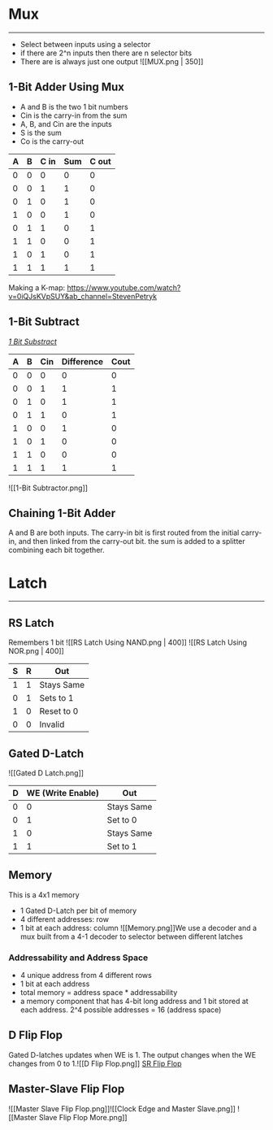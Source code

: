 # Mux
____
- Select between inputs using a selector
- if there are 2^n inputs then there are n selector bits
- There are is always just one output
![[MUX.png | 350]]

## 1-Bit Adder Using Mux 
- A and B is the two 1 bit numbers
- Cin is the carry-in from the sum
- A, B, and Cin are the inputs
- S is the sum
- Co is the carry-out

| A   | B   | C in | Sum | C out |
| --- | --- | ---- | --- | ----- |
| 0   | 0   | 0    | 0   | 0     |
| 0   | 0   | 1    | 1   | 0     |
| 0   | 1   | 0    | 1   | 0     |
| 1   | 0   | 0    | 1   | 0     |
| 0   | 1   | 1    | 0   | 1     |
| 1   | 1   | 0    | 0   | 1     |
| 1   | 0   | 1    | 0   | 1     |
| 1   | 1   | 1    | 1   | 1     |
Making a K-map: https://www.youtube.com/watch?v=0iQJsKVpSUY&ab_channel=StevenPetryk
## 1-Bit Subtract
[_1 Bit Substract_](https://www.youtube.com/watch?v=7Ell1saTBM4&ab_channel=NesoAcademy)

| A   | B   | Cin | Difference | Cout |
| --- | --- | --- | ---------- | ---- |
| 0   | 0   | 0   | 0          | 0    |
| 0   | 0   | 1   | 1          | 1    |
| 0   | 1   | 0   | 1          | 1    |
| 0   | 1   | 1   | 0          | 1    |
| 1   | 0   | 0   | 1          | 0    |
| 1   | 0   | 1   | 0          | 0    |
| 1   | 1   | 0   | 0          | 0    |
| 1   | 1   | 1   | 1          | 1    |
![[1-Bit Subtractor.png]]
## Chaining 1-Bit Adder
A and B are both inputs. The carry-in bit is first routed from the initial carry-in, and then linked from the carry-out bit. the sum is added to a splitter combining each bit together.


# Latch
________
## RS Latch
Remembers 1 bit
![[RS Latch Using NAND.png | 400]] ![[RS Latch Using NOR.png | 400]]

|S|R|Out|
|---|---|---|
|1|1|Stays Same|
|0|1|Sets to 1|
|1|0|Reset to 0|
|0|0|Invalid|
## Gated D-Latch
![[Gated D Latch.png]]

|D|WE (Write Enable)|Out|
|---|---|---|
|0|0|Stays Same|
|0|1|Set to 0|
|1|0|Stays Same|
|1|1|Set to 1|

## Memory
This is a 4x1 memory
- 1 Gated D-Latch per bit of memory
- 4 different addresses: row
- 1 bit at each address: column
![[Memory.png]]We use a decoder and a mux built from a 4-1 decoder to selector between different latches

### Addressability and Address Space
- 4 unique address from 4 different rows
- 1 bit at each address
- total memory = address space * addressability
- a memory component that has 4-bit long address and 1 bit stored at each address. 2^4 possible addresses = 16 (address space)

## D Flip Flop
Gated D-latches updates when WE is 1. The output changes when the WE changes from 0 to 1.![[D Flip Flop.png]]
[SR Flip Flop](https://www.youtube.com/watch?v=QKLWSs3z0C4&ab_channel=TheOrganicChemistryTutor)

## Master-Slave Flip Flop
![[Master Slave Flip Flop.png]]![[Clock Edge and Master Slave.png]]
![[Master Slave Flip Flop More.png]]